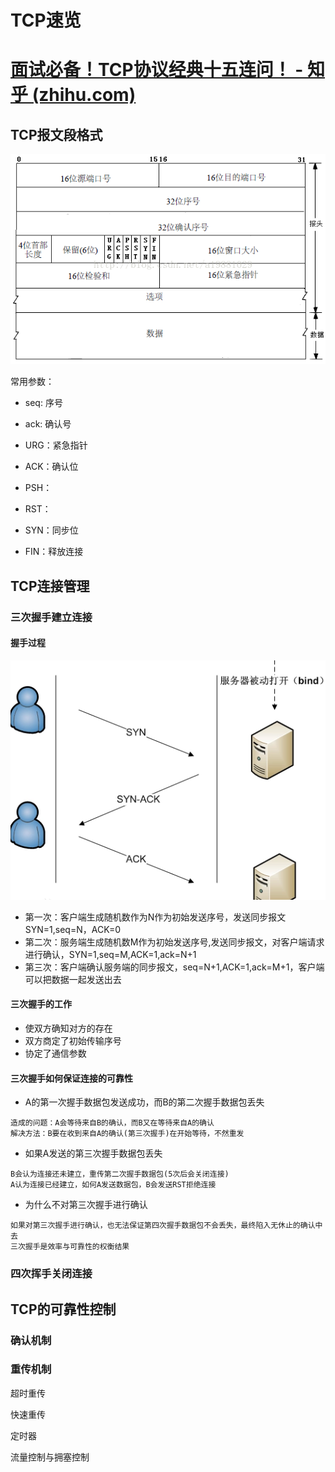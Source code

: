# TCP速览

# [面试必备！TCP协议经典十五连问！ - 知乎 (zhihu.com)](https://zhuanlan.zhihu.com/p/388704023)

## TCP报文段格式

![](./static/tcp报文格式段.png)

常用参数：

- seq: 序号

- ack: 确认号

- URG：紧急指针

- ACK：确认位

- PSH：

- RST：

- SYN：同步位

- FIN：释放连接

  

## TCP连接管理

### 三次握手建立连接
#### 握手过程
![](./static/tcp三次握手.png)
- 第一次：客户端生成随机数作为N作为初始发送序号，发送同步报文SYN=1,seq=N，ACK=0
- 第二次：服务端生成随机数M作为初始发送序号,发送同步报文，对客户端请求进行确认，SYN=1,seq=M,ACK=1,ack=N+1
- 第三次：客户端确认服务端的同步报文，seq=N+1,ACK=1,ack=M+1，客户端可以把数据一起发送出去
#### 三次握手的工作
- 使双方确知对方的存在
- 双方商定了初始传输序号
- 协定了通信参数
#### 三次握手如何保证连接的可靠性
- A的第一次握手数据包发送成功，而B的第二次握手数据包丢失
```
造成的问题：A会等待来自B的确认，而B又在等待来自A的确认
解决方法：B要在收到来自A的确认(第三次握手)在开始等待，不然重发
```
- 如果A发送的第三次握手数据包丢失
```
B会认为连接还未建立，重传第二次握手数据包(5次后会关闭连接)
A认为连接已经建立，如何A发送数据包，B会发送RST拒绝连接
```
- 为什么不对第三次握手进行确认
```
如果对第三次握手进行确认，也无法保证第四次握手数据包不会丢失，最终陷入无休止的确认中去
三次握手是效率与可靠性的权衡结果
```
### 四次挥手关闭连接


## TCP的可靠性控制

### 确认机制

### 重传机制

超时重传

快速重传

定时器

流量控制与拥塞控制



